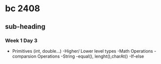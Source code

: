 # bc 2408

## sub-heading

### Week 1 Day 3
- Primitives (int, double...)
  -Higher/ Lower level types
  -Math Operations
  -comparsion Operations
-String
  -equal(), lenght(),charAt()
-If-else